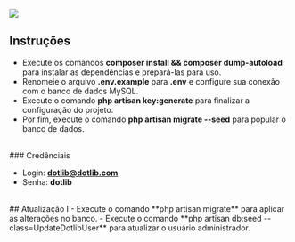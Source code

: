 [![](http://www.dotlib.com.br/site/images/footer/bra.png)](http://www.dotlib.com)

## Instruções

- Execute os comandos **composer install && composer dump-autoload** para instalar as dependências e prepará-las para uso.
- Renomeie o arquivo **.env.example** para **.env** e configure sua conexão com o banco de dados MySQL.
- Execute o comando **php artisan key:generate** para finalizar a configuração do projeto.
- Por fim, execute o comando **php artisan migrate --seed** para popular o banco de dados.

<br />
### Credênciais

- Login: **dotlib@dotlib.com**
- Senha: **dotlib**

<br />
## Atualização I
- Execute o comando **php artisan migrate** para aplicar as alterações no banco.
- Execute o comando **php artisan db:seed --class=UpdateDotlibUser** para atualizar o usuário administrador.
